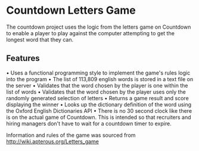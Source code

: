 # Countdown Letters Game

The countdown project uses the logic from the letters game on Countdown to enable a player to play against the computer attempting to get the longest word that they can.

## Features

• Uses a functional programming style to implement the game's rules logic into the program
• The list of 113,809 english words is stored in a text file on the server
• Validates that the word chosen by the player is one within the list of words
• Validates that the word chosen by the player uses only the randomly generated selection of letters
• Returns a game result and score displaying the winner
• Looks up the dictionary definition of the word using the Oxford English Dictionaries API
• There is no 30 second clock like there is on the actual game of Countdown. This is intended so that recruiters and hiring managers don't have to wait for a countdown timer to expire.

Information and rules of the game was sourced from <http://wiki.apterous.org/Letters_game>
